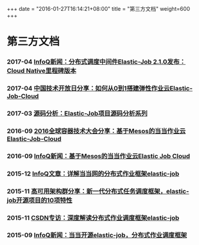 +++
date = "2016-01-27T16:14:21+08:00"
title = "第三方文档"
weight=600
+++

# 第三方文档

### 2017-04 [InfoQ新闻：分布式调度中间件Elastic-Job 2.1.0发布：Cloud Native里程碑版本](http://www.infoq.com/cn/news/2017/04/Elastic-Job-2.1.0)

### 2017-04 [中国技术开放日分享：如何从0到1搭建弹性作业云Elastic-Job-Cloud](http://www.infoq.com/cn/presentations/how-to-build-elastic-job-cloud)

### 2017-03 [源码分析：Elastic-Job项目源码分析系列](http://blog.csdn.net/spy19881201/article/category/6784965)

### 2016-09 [2016全球容器技术大会分享：基于Mesos的当当作业云Elastic-Job-Cloud](http://ppt.geekbang.org/slide/show/378)

### 2016-09 [InfoQ新闻：基于Mesos的当当作业云Elastic Job Cloud](http://www.infoq.com/cn/news/2016/09/Mesos-Elastic-Job-Cloud)

### 2015-12 [InfoQ文章：详解当当网的分布式作业框架elastic-job](http://www.infoq.com/cn/articles/dangdang-distributed-work-framework-elastic-job)

### 2015-11 [高可用架构群分享：新一代分布式任务调度框架，elastic-job开源项目的10项特性](http://mp.weixin.qq.com/s?__biz=MzAwMDU1MTE1OQ==&mid=401047377&idx=1&sn=2a88e5b10d80e2b8bee289abd2fe4bd1&scene=23&srcid=1105c4GbpUGl6I6PyvRsRWxJ#rd)

### 2015-11 [CSDN专访：深度解读分布式作业调度框架elastic-job](http://www.csdn.net/article/2015-11-23/2826304)

### 2015-09 [InfoQ新闻：当当开源elastic-job，分布式作业调度框架](http://www.infoq.com/cn/news/2015/09/dangdang-elastic-job)
